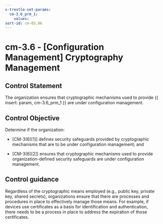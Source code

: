```yaml
---
x-trestle-set-params:
  cm-3.6_prm_1:
    values:
sort-id: cm-03.06
---
```


# cm-3.6 - \[Configuration Management\] Cryptography Management

## Control Statement

The organization ensures that cryptographic mechanisms used to provide {{ insert: param, cm-3.6_prm_1 }} are under configuration management.

## Control Objective

Determine if the organization:

- \[CM-3(6)[1]\] defines security safeguards provided by cryptographic mechanisms that are to be under configuration management; and

- \[CM-3(6)[2]\] ensures that cryptographic mechanisms used to provide organization-defined security safeguards are under configuration management.

## Control guidance

Regardless of the cryptographic means employed (e.g., public key, private key, shared secrets), organizations ensure that there are processes and procedures in place to effectively manage those means. For example, if devices use certificates as a basis for identification and authentication, there needs to be a process in place to address the expiration of those certificates.
